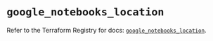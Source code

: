 # `google_notebooks_location`

Refer to the Terraform Registry for docs: [`google_notebooks_location`](https://registry.terraform.io/providers/hashicorp/google-beta/6.30.0/docs/resources/google_notebooks_location).
